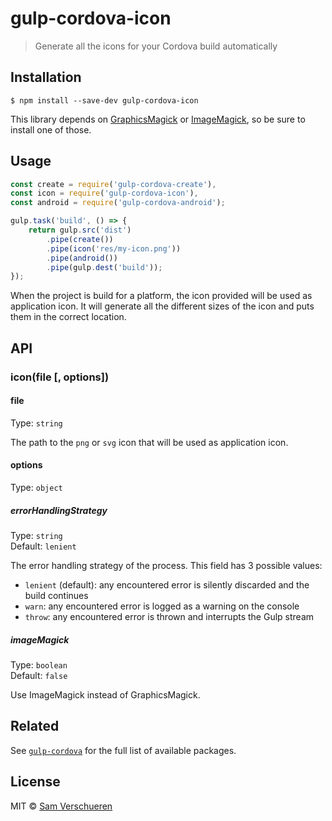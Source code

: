 # gulp-cordova-icon

> Generate all the icons for your Cordova build automatically


## Installation

```
$ npm install --save-dev gulp-cordova-icon
```

This library depends on [GraphicsMagick](http://www.graphicsmagick.org/) or [ImageMagick](http://www.imagemagick.org/), so be sure to install
one of those.


## Usage

```js
const create = require('gulp-cordova-create'),
const icon = require('gulp-cordova-icon'),
const android = require('gulp-cordova-android');

gulp.task('build', () => {
    return gulp.src('dist')
        .pipe(create())
        .pipe(icon('res/my-icon.png'))
        .pipe(android())
        .pipe(gulp.dest('build'));
});
```

When the project is build for a platform, the icon provided will be used as application icon. It will generate all the different sizes of the icon and puts them in the correct location.


## API

### icon(file [, options])

#### file

Type: `string`

The path to the `png` or `svg` icon that will be used as application icon.

#### options

Type: `object`

##### errorHandlingStrategy

Type: `string`<br>
Default: `lenient`

The error handling strategy of the process. This field has 3 possible values:
* `lenient` (default): any encountered error is silently discarded and the build continues
* `warn`: any encountered error is logged as a warning on the console
* `throw`: any encountered error is thrown and interrupts the Gulp stream

##### imageMagick

Type: `boolean`<br>
Default: `false`

Use ImageMagick instead of GraphicsMagick.


## Related

See [`gulp-cordova`](https://github.com/SamVerschueren/gulp-cordova) for the full list of available packages.


## License

MIT © [Sam Verschueren](https://github.com/SamVerschueren)
